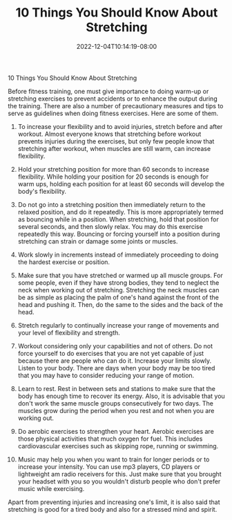 ﻿---
title: "10 Things You Should Know About Stretching"
date: 2022-12-04T10:14:19-08:00
description: "Fitness Tips for Web Success"
featured_image: "/images/Fitness.jpg"
tags: ["Fitness"]
---

10 Things You Should Know About Stretching

Before fitness training, one must give importance to doing warm-up or stretching exercises to prevent accidents or to enhance the output during the training.  There are also a number of precautionary measures and tips to serve as guidelines when doing fitness exercises.  Here are some of them.

1.  To increase your flexibility and to avoid injuries, stretch before and after workout.  Almost everyone knows that stretching before workout prevents injuries during the exercises, but only few people know that stretching after workout, when muscles are still warm, can increase flexibility.

2.  Hold your stretching position for more than 60 seconds to increase flexibility.  While holding your position for 20 seconds is enough for warm ups, holding each position for at least 60 seconds will develop the body's flexibility.

3.  Do not go into a stretching position then immediately return to the relaxed position, and do it repeatedly.  This is more appropriately termed as bouncing while in a position.  When stretching, hold that position for several seconds, and then slowly relax.  You may do this exercise repeatedly this way.  Bouncing or forcing yourself into a position during stretching can strain or damage some joints or muscles.

4.  Work slowly in increments instead of immediately proceeding to doing the hardest exercise or position.

5.  Make sure that you have stretched or warmed up all muscle groups.  For some people, even if they have strong bodies, they tend to neglect the neck when working out of stretching.  Stretching the neck muscles can be as simple as placing the palm of one's hand against the front of the head and pushing it.  Then, do the same to the sides and the back of the head.

6.  Stretch regularly to continually increase your range of movements and your level of flexibility and strength.

7.  Workout considering only your capabilities and not of others.  Do not force yourself to do exercises that you are not yet capable of just because there are people who can do it.  Increase your limits slowly.  Listen to your body.  There are days when your body may be too tired that you may have to consider reducing your range of motion.

8.  Learn to rest.  Rest in between sets and stations to make sure that the body has enough time to recover its energy.  Also, it is advisable that you don't work the same muscle groups consecutively for two days.  The muscles grow during the period when you rest and not when you are working out.

9.  Do aerobic exercises to strengthen your heart.  Aerobic exercises are those physical activities that much oxygen for fuel.  This includes cardiovascular exercises such as skipping rope, running or swimming.

10.  Music may help you when you want to train for longer periods or to increase your intensity.  You can use mp3 players, CD players or lightweight am radio receivers for this.  Just make sure that you brought your headset with you so you wouldn't disturb people who don't prefer music while exercising.

Apart from preventing injuries and increasing one's limit, it is also said that stretching is good for a tired body and also for a stressed mind and spirit.


